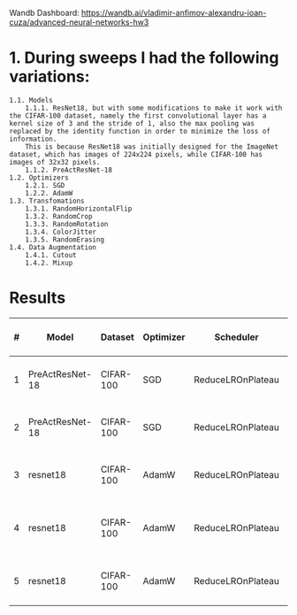 Wandb Dashboard: https://wandb.ai/vladimir-anfimov-alexandru-ioan-cuza/advanced-neural-networks-hw3

# 1. During sweeps I had the following variations:
    1.1. Models
        1.1.1. ResNet18, but with some modifications to make it work with the CIFAR-100 dataset, namely the first convolutional layer has a kernel size of 3 and the stride of 1, also the max pooling was replaced by the identity function in order to minimize the loss of information.
        This is because ResNet18 was initially designed for the ImageNet dataset, which has images of 224x224 pixels, while CIFAR-100 has images of 32x32 pixels.
        1.1.2. PreActResNet-18
    1.2. Optimizers
        1.2.1. SGD
        1.2.2. AdamW
    1.3. Transfomations
        1.3.1. RandomHorizontalFlip
        1.3.2. RandomCrop
        1.3.3. RandomRotation
        1.3.4. ColorJitter
        1.3.5. RandomErasing
    1.4. Data Augmentation
        1.4.1. Cutout
        1.4.2. Mixup


# Results
| #  | Model           | Dataset    | Optimizer | Scheduler           | Epochs | Batch Size | Learning Rate | Early Stopping | Test Batch Size | Data Augmentations                                  | WandB CLI Version | Python Version |
|----|----------------|------------|-----------|---------------------|--------|------------|---------------|----------------|----------------|-----------------------------------------------------|-------------------|----------------|
| 1  | PreActResNet-18 | CIFAR-100  | SGD       | ReduceLROnPlateau   | 100    | 64         | 0.001         | false          | 2000           | RandomCrop, RandomHorizontalFlip, ColorJitter, RandomErasing | 0.18.3           | 3.10.14        |
| 2  | PreActResNet-18 | CIFAR-100  | SGD       | ReduceLROnPlateau   | 100    | 64         | 0.001         | false          | 2000           | RandomCrop, RandomHorizontalFlip, ColorJitter, RandomErasing | 0.18.3           | 3.10.14        |
| 3  | resnet18       | CIFAR-100  | AdamW     | ReduceLROnPlateau   | 100    | 64         | 0.001         | false          | 2000           | RandomCrop, RandomHorizontalFlip, ColorJitter, RandomErasing | 0.18.5           | 3.10.12        |
| 4  | resnet18       | CIFAR-100  | AdamW     | ReduceLROnPlateau   | 100    | 64         | 0.001         | false          | 2000           | RandomCrop, RandomHorizontalFlip, RandomRotation, ColorJitter, RandomErasing | 0.18.3           | 3.10.14        |
| 5  | resnet18       | CIFAR-100  | AdamW     | ReduceLROnPlateau   | 100    | 64         | 0.001         | false          | 2000           | RandomCrop, RandomHorizontalFlip, ColorJitter, RandomErasing | 0.18.3           | 3.10.14        |



